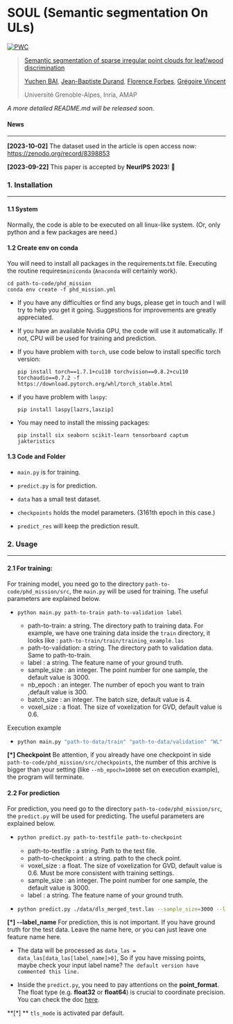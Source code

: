 # SOUL (Semantic segmentation On ULs)

[![PWC](https://img.shields.io/endpoint.svg?url=https://paperswithcode.com/badge/semantic-segmentation-of-sparse-irregular/lidar-semantic-segmentation-on-uls-labeled)](https://paperswithcode.com/sota/lidar-semantic-segmentation-on-uls-labeled?p=semantic-segmentation-of-sparse-irregular)

> [Semantic segmentation of sparse irregular point clouds for leaf/wood discrimination](https://neurips.cc/virtual/2023/poster/72647)
>
> [Yuchen BAI](https://na1an.github.io/), [Jean-Baptiste Durand](https://amap.cirad.fr/fr/edit-article.php?id=433), [Florence Forbes](https://mistis.inrialpes.fr/people/forbes/), [Grégoire Vincent](https://lab.ird.fr/personne/eHBCWllvN3FjJTJGQVNWTzhlRkdwZ2FoTDMlMkIlMkJRS3BCdUR1eDZjdGtwZzlqRSUzRA/show)
>
>  Université Grenoble-Alpes, Inria, AMAP

*A more detailed README.md will be released soon.*

#### News

--------

**[2023-10-02]** The dataset used in the article is open access now: https://zenodo.org/record/8398853

**[2023-09-22]** This paper is accepted by **NeurIPS 2023**! :tada:



### 1. Installation

---------

#### 1.1 System

Normally, the code is able to be executed on all linux-like system. (Or, only python and a few packages are need.)

#### 1.2 Create env on conda

You will need to install all packages in the requirements.txt file.  Executing the routine requires```miniconda``` (```Anaconda``` will certainly work). 

```
cd path-to-code/phd_mission
conda env create -f phd_mission.yml
```

* If you have any difficulties or find any bugs, please get in touch and I will try to help you get it going. Suggestions for improvements are greatly appreciated.

* If you have an available Nvidia GPU, the code will use it automatically. If not, CPU will be used for training and prediction.

* If you have problem with ```torch```, use code below to install specific torch version:

  ```
  pip install torch==1.7.1+cu110 torchvision==0.8.2+cu110 torchaudio==0.7.2 -f https://download.pytorch.org/whl/torch_stable.html
  ```

* if you have problem with ```laspy```:

  ```
  pip install laspy[lazrs,laszip]
  ```

* You may need to install the missing packages:

  ```
  pip install six seaborn scikit-learn tensorboard captum jakteristics
  ```



#### 1.3 Code and Folder

* ```main.py``` is for training.

* ```predict.py``` is for prediction.

* ```data``` has a small test dataset.

* ```checkpoints``` holds the model parameters. (3161th epoch in this case.)

* ```predict_res``` will keep the prediction result.

  

### 2. Usage

---------------

#### 2.1 For training:

For training model, you need go to the directory ```path-to-code/phd_mission/src```, the ```main.py``` will be used for training. The useful parameters are explained below.

* ```
  python main.py path-to-train path-to-validation label
  ```

  * path-to-train: a string. The directory path to training data. For example, we have one training data inside the ```train``` directory, it looks like : ```path-to-train/train/training_example.las```
  * path-to-validation: a string. The directory path to validation data. Same to path-to-train.
  * label : a string. The feature name of your ground truth.
  * sample_size : an integer. The point number for one sample, the default value is 3000.
  * nb_epoch : an integer. The number of epoch you want to train ,default value is 300.
  * batch_size : an integer. The batch size, default value is 4.
  * voxel_size : a float. The size of voxelization for GVD, default value is 0.6.

Execution example

* ```sh
  python main.py "path-to-data/train" "path-to-data/validation" "WL" --sample_size=3000 --nb_epoch=10000 --batch_size=16 --voxel_size=0.6
  ```

**[*] Checkpoint** Be attention,  if you already have one checkpoint in side ```path-to-code/phd_mission/src/checkpoints```, the number of this archive is bigger than your setting (like ```--nb_epoch=10000``` set on execution example), the program will terminate. 



#### 2.2 For prediction

For prediction, you need go to the directory ```path-to-code/phd_mission/src```, the ```predict.py``` will be used for predicting. The useful parameters are explained below.

* ```sh
  python predict.py path-to-testfile path-to-checkpoint
  ```

  * path-to-testfile : a string. Path to the test file.
  * path-to-checkpoint : a string. path to the check point.
  * voxel_size : a float. The size of voxelization for GVD, default value is 0.6. Must be more consistent with training settings.
  * sample_size : an integer. The point number for one sample, the default value is 3000.
  * label : a string. The feature name of your ground truth.

* ```sh
  python predict.py ./data/dls_merged_test.las --sample_size=3000 --label_name="WL" checkpoints/checkpoint_epoch_003161.pth
  ```

**[*] --label_name** For prediction, this is not important. If you have ground truth for the test data. Leave the name here, or you can just leave one feature name here.

* The data will be processed as ```data_las = data_las[data_las[label_name]>0]```, So if you have missing points, maybe check your input label name? ```The default version have commented this line.```

* Inside the ```predict.py```, you need to pay attentions on the **point_format**. The float type (e.g. **float32** or **float64**) is crucial to coordinate precision. You can check the doc [here](https://laspy.readthedocs.io/en/latest/intro.html#point-format-6).

**[*] ** ```tls_mode``` is activated par default.

